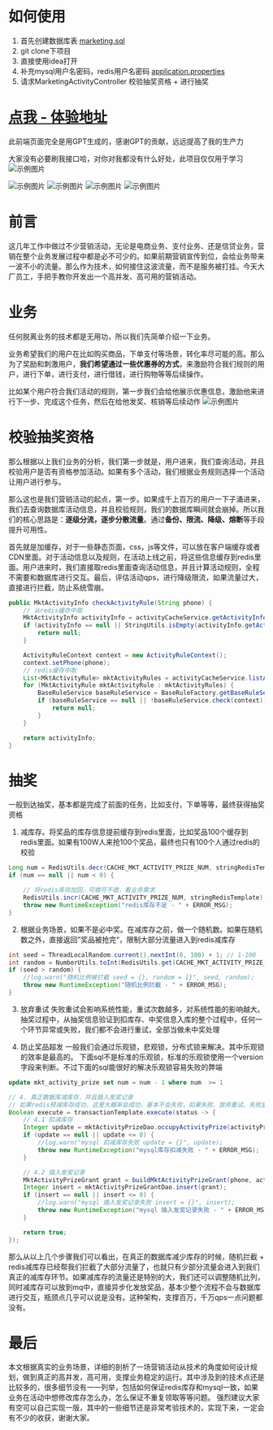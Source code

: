 # 如何使用
1. 首先创建数据库表 [marketing.sql](src%2Fmain%2Fresources%2Fmarketing.sql)
2. git clone下项目
3. 直接使用idea打开
4. 补充mysql用户名密码，redis用户名密码 [application.properties](src%2Fmain%2Fresources%2Fapplication.properties)
5. 请求MarketingActivityController 校验抽奖资格 + 进行抽奖

# [点我 - 体验地址](https://www.gdufe888.top/marketing/rule/check)
此前端页面完全是用GPT生成的，感谢GPT的贡献，远远提高了我的生产力


大家没有必要刷我接口哈，对你对我都没有什么好处，此项目仅仅用于学习
![示例图片](src/main/resources/img/6.png)


 ![示例图片](src/main/resources/img/1.png)
 ![示例图片](src/main/resources/img/4.png)
 ![示例图片](src/main/resources/img/2.png)
 ![示例图片](src/main/resources/img/3.png)

# 前言
这几年工作中做过不少营销活动，无论是电商业务、支付业务、还是信贷业务，营销在整个业务发展过程中都是必不可少的。如果前期营销宣传到位，会给业务带来一波不小的流量。那么作为技术，如何接住这波流量，而不是服务被打挂。今天大厂员工，手把手教你开发出一个高并发、高可用的营销活动。


# 业务
任何脱离业务的技术都是无用功，所以我们先简单介绍一下业务。

业务希望我们的用户在比如购买商品，下单支付等场景，转化率尽可能的高。那么为了奖励和刺激用户，**我们希望通过一些优惠券的方式**，来激励符合我们规则的用户，进行下单，进行支付，进行借钱，进行购物等等后续操作。

比如某个用户符合我们活动的规则，第一步我们会给他展示优惠信息，激励他来进行下一步、完成这个任务，然后在给他发奖、核销等后续动作
![示例图片](src/main/resources/img/5.png)


# 校验抽奖资格
那么根据以上我们业务的分析，我们第一步就是，用户进来，我们查询活动，并且校验用户是否有资格参加活动。如果有多个活动，我们根据业务规则选择一个活动让用户进行参与。

那么这也是我们营销活动的起点，第一步。如果成千上百万的用户一下子涌进来，我们去查询数据库活动信息，并且校验规则，我们的数据库瞬间就会崩掉。所以我们的核心思路是：**逐级分流，逐步分散流量**。通过**备份、限流、降级、熔断**等手段提升可用性。

首先就是加缓存，对于一些静态页面，css，js等文件，可以放在客户端缓存或者CDN里面。对于活动信息以及规则，在活动上线之前，将这些信息缓存到redis里面。用户进来时，我们直接取redis里面查询活动信息，并且计算活动规则，全程不需要和数据库进行交互。最后，评估活动qps，进行降级限流，如果流量过大，直接进行拦截，防止系统雪崩。

```java
public MktActivityInfo checkActivityRule(String phone) {
    // 从redis缓存中取
    MktActivityInfo activityInfo = activityCacheService.getActivityInfo();
    if (activityInfo == null || StringUtils.isEmpty(activityInfo.getActivityId())) {
        return null;
    }

    ActivityRuleContext context = new ActivityRuleContext();
    context.setPhone(phone);
    // redis缓存中取
    List<MktActivityRule> mktActivityRules = activityCacheService.listActivityRule(activityInfo.getActivityId());
    for (MktActivityRule mktActivityRule : mktActivityRules) {
        BaseRuleService baseRuleService = BaseRuleFactory.getBaseRuleService(mktActivityRule.getRuleKey());
        if (baseRuleService == null || !baseRuleService.check(context)) {
            return null;
        }
    }

    return activityInfo;
}
```

# 抽奖
一般到达抽奖，基本都是完成了前面的任务，比如支付，下单等等，最终获得抽奖资格

1. 减库存。将奖品的库存信息提前缓存到redis里面，比如奖品100个缓存到redis里面。如果有100W人来抢100个奖品，最终也只有100个人通过redis的校验
```java
Long num = RedisUtils.decr(CACHE_MKT_ACTIVITY_PRIZE_NUM, stringRedisTemplate);
if (num == null || num < 0) {

    // 将redis库存加回，可做可不做，看业务需求
    RedisUtils.incr(CACHE_MKT_ACTIVITY_PRIZE_NUM, stringRedisTemplate);
    throw new RuntimeException("redis库存不足 - " + ERROR_MSG);
}
```

2. 根据业务场景，如果不是必中奖。在减库存之前，做一个随机数。如果在随机数之外，直接返回”奖品被抢完“，限制大部分流量进入到redis减库存
```java
int seed = ThreadLocalRandom.current().nextInt(0, 100) + 1; // 1-100
int random = NumberUtils.toInt(RedisUtils.get(CACHE_MKT_ACTIVITY_PRIZE_RANDOM, stringRedisTemplate));
if (seed > random) {
    //log.warn("随机比例被拦截 seed = {}, random = {}", seed, random);
    throw new RuntimeException("随机比例拦截 - " + ERROR_MSG);
}
```

3. 放弃重试
   失败重试会影响系统性能，重试次数越多，对系统性能的影响越大。
   抽奖过程中，从抽奖信息验证到扣库存、中奖信息入库的整个过程中，任何一个环节异常或失败，我们都不会进行重试，全部当做未中奖处理

4. 防止奖品超发
   一般我们会通过乐观锁，悲观锁，分布式锁来解决。其中乐观锁的效率是最高的。
   下面sql不是标准的乐观锁，标准的乐观锁使用一个version字段来判断。不过下面的sql能很好的解决乐观锁容易失败的弊端

```sql
update mkt_activity_prize set num = num - 1 where num  >= 1
```
```java
// 4. 真正数据库减库存，并且插入发奖记录
// 如果redis预减库存成功，这里大概率会成功，基本不会失败，如果失败，放弃重试，失败重试会影响系统性能，重试次数越多，对系统性能的影响越大。
Boolean execute = transactionTemplate.execute(status -> {
    // 4.1 扣减库存
    Integer update = mktActivityPrizeDao.occupyActivityPrize(activityPrize.getActivityId(), activityPrize.getPrizeId());
    if (update == null || update <= 0) {
        //log.warn("mysql 扣减库存失败 update = {}", update);
        throw new RuntimeException("mysql库存扣减失败 - " + ERROR_MSG);
    }

    // 4.2 插入发奖记录
    MktActivityPrizeGrant grant = buildMktActivityPrizeGrant(phone, activityPrize);
    Integer insert = mktActivityPrizeGrantDao.insert(grant);
    if (insert == null || insert <= 0) {
        //log.warn("mysql 插入发奖记录失败 insert = {}", insert);
        throw new RuntimeException("mysql 插入发奖记录失败 - " + ERROR_MSG);
    }

    return true;
});
```

那么从以上几个步骤我们可以看出，在真正的数据库减少库存的时候，随机拦截 + redis减库存已经帮我们拦截了大部分流量了，也就只有少部分流量会进入到我们真正的减库存环节。如果减库存的流量还是特别的大，我们还可以调整随机比列，同时减库存可以放到mq中，直接异步化发放奖品，基本少整个流程不会与数据库进行交互，瓶颈点几乎可以说是没有。这种架构，支撑百万，千万qps一点问题都没有。


# 最后
本文根据真实的业务场景，详细的剖析了一场营销活动从技术的角度如何设计规划，做到真正的高并发，高可用，支撑业务稳定的运行。其中涉及到的技术点还是比较多的，很多细节没有一一列举，包括如何保证redis库存和mysql一致，如果业务在活动中想修改库存怎么办，怎么保证不重复领取等等问题。
强烈建议大家有空可以自己实现一版，其中的一些细节还是非常考验技术的，实现下来，一定会有不少的收获，谢谢大家。



